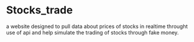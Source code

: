 # Stocks_trade

a website designed to pull data about prices of stocks in realtime throught use of api and help simulate the trading of stocks through fake money. 
